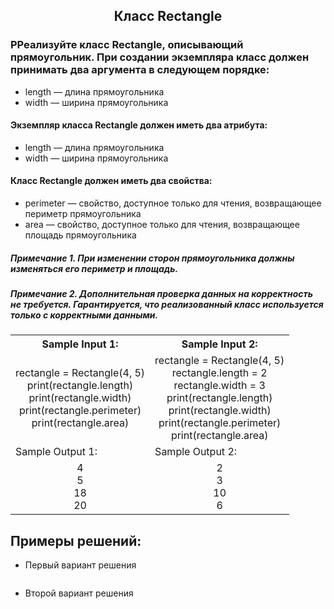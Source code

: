 <h2 style="text-align:center">Класс Rectangle</h2>

### РРеализуйте класс Rectangle, описывающий прямоугольник. При создании экземпляра класс должен принимать два аргумента в следующем порядке:
* length — длина прямоугольника
* width — ширина прямоугольника
#### Экземпляр класса Rectangle должен иметь два атрибута:
* length — длина прямоугольника
* width — ширина прямоугольника
#### Класс Rectangle должен иметь два свойства:
* perimeter — свойство, доступное только для чтения, возвращающее периметр прямоугольника
* area — свойство, доступное только для чтения, возвращающее площадь прямоугольника

##### Примечание 1. При изменении сторон прямоугольника должны изменяться его периметр и площадь.
##### Примечание 2. Дополнительная проверка данных на корректность не требуется. Гарантируется, что реализованный класс используется только с корректными данными.

<table align="center">
  <tbody>
    <tr>
      <th>Sample Input 1: </th>
      <th>Sample Input 2: </th>
    </tr>
    <tr>
      <td align="center">rectangle = Rectangle(4, 5)<br>
                            print(rectangle.length)<br>
                            print(rectangle.width)<br>
                            print(rectangle.perimeter)<br>
                            print(rectangle.area)<br></td>
      <td align="center">rectangle = Rectangle(4, 5)<br>
                            rectangle.length = 2<br>
                            rectangle.width = 3<br>
                            print(rectangle.length)<br>
                            print(rectangle.width)<br>
                            print(rectangle.perimeter)<br>
                            print(rectangle.area)<br></td>
    </tr>
    <tr>
      <td>Sample Output 1:</td>
      <td>Sample Output 2:</td>
      </tr>
    <tr>
      <td align="center">
                        4<br>
                        5<br>
                        18<br>
                        20<br>
      </td>
      <td align="center">
                        2<br>
                        3<br>
                        10<br>
                        6<br>
      </td>
    </tr>
  </tbody>
</table>



## Примеры решений:
* Первый вариант решения
```python

```
* Второй вариант решения

```python

```


